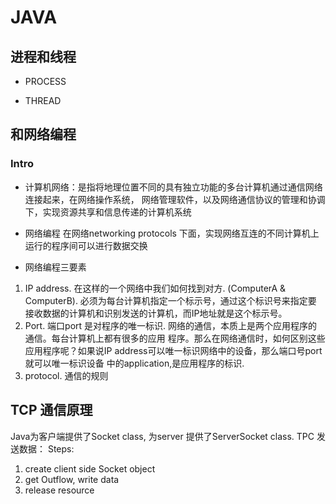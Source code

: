 # JAVA
## 进程和线程
* PROCESS 
    
* THREAD 

## 和网络编程

### Intro 
* 计算机网络：是指将地理位置不同的具有独立功能的多台计算机通过通信网络连接起来，在网络操作系统，
网络管理软件，以及网络通信协议的管理和协调下，实现资源共享和信息传递的计算机系统

* 网络编程
在网络networking protocols 下面，实现网络互连的不同计算机上运行的程序间可以进行数据交换
* 网络编程三要素
1. IP address. 
 在这样的一个网络中我们如何找到对方. (ComputerA & ComputerB). 
 必须为每台计算机指定一个标示号，通过这个标识号来指定要
 接收数据的计算机和识别发送的计算机，而IP地址就是这个标示号。 
2. Port. 
端口port 是对程序的唯一标识. 
网络的通信，本质上是两个应用程序的通信。每台计算机上都有很多的应用
程序。那么在网络通信时，如何区别这些应用程序呢？如果说IP address可以唯一标识网络中的设备，那么端口号port就可以唯一标识设备
中的application,是应用程序的标识.
3. protocol. 通信的规则

## TCP 通信原理
Java为客户端提供了Socket class, 为server 提供了ServerSocket class.
TPC 发送数据：
Steps: 
1. create client side Socket object 
2. get Outflow, write data 
3. release resource 

